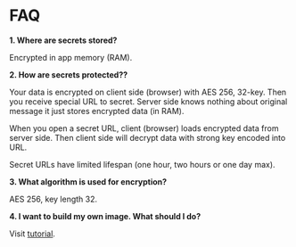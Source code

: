 # FAQ

**1. Where are secrets stored?**

Encrypted in app memory (RAM).

**2. How are secrets protected??**

Your data is encrypted on client side (browser) with AES 256, 32-key. Then you receive special URL to secret. 
Server side knows nothing about original message it just stores encrypted data (in RAM).

When you open a secret URL, client (browser) loads encrypted data from server side. Then client side will decrypt
data with strong key encoded into URL.

Secret URLs have limited lifespan (one hour, two hours or one day max).

**3. What algorithm is used for encryption?**

AES 256, key length 32.

**4. I want to build my own image. What should I do?**

Visit [tutorial](BUILD.md).